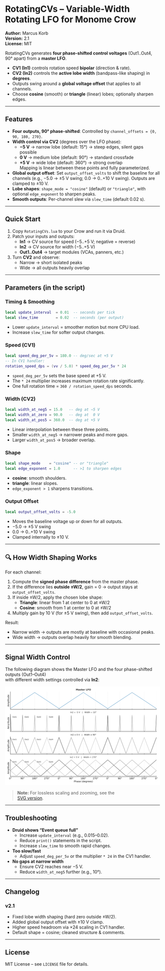 # RotatingCVs – Variable-Width Rotating LFO for Monome Crow

**Author:** Marcus Korb  
**Version:** 2.1  
**License:** MIT

RotatingCVs generates **four phase-shifted control voltages** (Out1..Out4, 90° apart) from a **master LFO**.

- **CV1 (In1)** controls rotation speed **bipolar** (direction & rate).  
- **CV2 (In2)** controls the **active lobe width** (bandpass-like shaping) in **degrees**.  
- Outputs swing around a **global voltage offset** that applies to all channels.  
- Choose **cosine** (smooth) or **triangle** (linear) lobes; optionally sharpen edges.

---

## Features
- **Four outputs, 90° phase-shifted**: Controlled by `channel_offsets = {0, 90, 180, 270}`.
- **Width control via CV2** (degrees over the LFO phase):  
  - **−5 V** → narrow lobe (default: 15°) → steep edges, silent gaps possible  
  - **0 V** → medium lobe (default: 90°) → standard crossfade  
  - **+5 V** → wide lobe (default: 360°) → strong overlap  
  Mapping is linear between these points and fully parameterized.
- **Global output offset**: Set `output_offset_volts` to shift the baseline for all channels (e.g., −5.0 → ±5 V swing; 0.0 → 0..+10 V swing). Outputs are clamped to ±10 V.
- **Lobe shapes**: `shape_mode = "cosine"` (default) or `"triangle"`, with optional `edge_exponent` to sharpen peaks.
- **Smooth outputs**: Per-channel slew via `slew_time` (default 0.02 s).

---

## Quick Start
1. Copy `RotatingCVs.lua` to your Crow and run it via Druid.
2. Patch your inputs and outputs:  
   - **In1** → CV source for speed (−5..+5 V; negative = reverse)  
   - **In2** → CV source for width (−5..+5 V)  
   - **Out1..Out4** → target modules (VCAs, panners, etc.)
3. Turn **CV2** and observe:  
   - Narrow → short isolated peaks  
   - Wide → all outputs heavily overlap

---

## Parameters (in the script)

### Timing & Smoothing
```lua
local update_interval  = 0.01  -- seconds per tick
local slew_time        = 0.02  -- seconds (per output)
```
- Lower `update_interval` = smoother motion but more CPU load.  
- Increase `slew_time` for softer output changes.

### Speed (CV1)
```lua
local speed_deg_per_5v = 180.0 -- deg/sec at +5 V
-- In CV1 handler:
rotation_speed_dps = (vv / 5.0) * speed_deg_per_5v * 24
```
- `speed_deg_per_5v` sets the base speed at +5 V.  
- The `* 24` multiplier increases maximum rotation rate significantly.  
- One full rotation time = `360 / rotation_speed_dps` seconds.

### Width (CV2)
```lua
local width_at_neg5 = 15.0   -- deg at −5 V
local width_at_zero = 90.0   -- deg at  0 V
local width_at_pos5 = 360.0  -- deg at +5 V
```
- Linear interpolation between these three points.  
- Smaller `width_at_neg5` → narrower peaks and more gaps.  
- Larger `width_at_pos5` → broader overlap.

### Shape
```lua
local shape_mode    = "cosine" -- or "triangle"
local edge_exponent = 1.0      -- >1 to sharpen edges
```
- **cosine**: smooth shoulders.  
- **triangle**: linear slopes.  
- `edge_exponent > 1` sharpens transitions.

### Output Offset
```lua
local output_offset_volts = -5.0
```
- Moves the baseline voltage up or down for all outputs.  
- −5.0 → ±5 V swing  
- 0.0  → 0..+10 V swing  
- Clamped internally to ±10 V.

---

## 🔍 How Width Shaping Works
For each channel:
1. Compute the **signed phase difference** from the master phase.
2. If the difference lies **outside ±W/2**, gain = 0 → output stays at `output_offset_volts`.
3. If inside ±W/2, apply the chosen lobe shape:
   - **Triangle**: linear from 1 at center to 0 at ±W/2  
   - **Cosine**: smooth from 1 at center to 0 at ±W/2
4. Multiply gain by 10 V (for ±5 V swing), then add `output_offset_volts`.

Result:  
- Narrow width → outputs are mostly at baseline with occasional peaks.  
- Wide width → outputs overlap heavily for smooth blending.

---


## Signal Width Control

The following diagram shows the Master LFO and the four phase-shifted outputs (Out1–Out4)  
with different width settings controlled via **In2**:

![Signal Width Control](docs/rotating_cvs_diagram_technical_labeled_v2.png)

> **Note:** For lossless scaling and zooming, see the  
> [SVG version](docs/rotating_cvs_diagram_technical_labeled_v2.svg).

---

## Troubleshooting
- **Druid shows “Event queue full”**  
  - Increase `update_interval` (e.g., 0.015–0.02).  
  - Reduce `print()` statements in the script.  
  - Increase `slew_time` to smooth rapid changes.
- **Too slow/fast**  
  - Adjust `speed_deg_per_5v` or the multiplier `* 24` in the CV1 handler.
- **No gaps at narrow width**  
  - Ensure CV2 reaches near −5 V.  
  - Reduce `width_at_neg5` further (e.g., 10°).

---

## Changelog

### v2.1
- Fixed lobe width shaping (hard zero outside ±W/2).  
- Added global output offset with ±10 V clamp.  
- Higher speed headroom via ×24 scaling in CV1 handler.  
- Default shape = cosine; cleaned structure & comments.

---

## License
MIT License – see `LICENSE` file for details.
